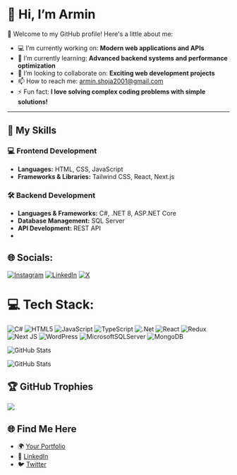 # 👋 Hi, I’m Armin

🌟 Welcome to my GitHub profile! Here's a little about me:

- 💻 I’m currently working on: **Modern web applications and APIs**
- 🌱 I’m currently learning: **Advanced backend systems and performance optimization**
- 👯 I’m looking to collaborate on: **Exciting web development projects**
- 📫 How to reach me: armin.shoja2001@gmail.com
- ⚡ Fun fact: **I love solving complex coding problems with simple solutions!**

---

## 🚀 My Skills

### 💻 Frontend Development
- **Languages:** HTML, CSS, JavaScript
- **Frameworks & Libraries:** Tailwind CSS, React, Next.js

### 🛠️ Backend Development
- **Languages & Frameworks:** C#, .NET 8, ASP.NET Core
- **Database Management:** SQL Server
- **API Development:** REST API
- 


## 🌐 Socials:
[![Instagram](https://img.shields.io/badge/Instagram-%23E4405F.svg?logo=Instagram&logoColor=white)](https://instagram.com/armin.shojaa) [![LinkedIn](https://img.shields.io/badge/LinkedIn-%230077B5.svg?logo=linkedin&logoColor=white)](https://linkedin.com/in/armin-shoja-9b24491aa/) [![X](https://img.shields.io/badge/X-black.svg?logo=X&logoColor=white)](https://x.com/armin_shoja) 

# 💻 Tech Stack:
![C#](https://img.shields.io/badge/c%23-%23239120.svg?style=for-the-badge&logo=csharp&logoColor=white) ![HTML5](https://img.shields.io/badge/html5-%23E34F26.svg?style=for-the-badge&logo=html5&logoColor=white) ![JavaScript](https://img.shields.io/badge/javascript-%23323330.svg?style=for-the-badge&logo=javascript&logoColor=%23F7DF1E) ![TypeScript](https://img.shields.io/badge/typescript-%23007ACC.svg?style=for-the-badge&logo=typescript&logoColor=white) ![.Net](https://img.shields.io/badge/.NET-5C2D91?style=for-the-badge&logo=.net&logoColor=white) ![React](https://img.shields.io/badge/react-%2320232a.svg?style=for-the-badge&logo=react&logoColor=%2361DAFB) ![Redux](https://img.shields.io/badge/redux-%23593d88.svg?style=for-the-badge&logo=redux&logoColor=white) ![Next JS](https://img.shields.io/badge/Next-black?style=for-the-badge&logo=next.js&logoColor=white) ![WordPress](https://img.shields.io/badge/WordPress-%23117AC9.svg?style=for-the-badge&logo=WordPress&logoColor=white) ![MicrosoftSQLServer](https://img.shields.io/badge/Microsoft%20SQL%20Server-CC2927?style=for-the-badge&logo=microsoft%20sql%20server&logoColor=white) ![MongoDB](https://img.shields.io/badge/MongoDB-%234ea94b.svg?style=for-the-badge&logo=mongodb&logoColor=white)


![GitHub Stats](https://github-readme-stats.vercel.app/api?username=Armin041&theme=react&show_icons=true&hide_border=true&count_private=true)

![GitHub Stats](https://github-readme-streak-stats.herokuapp.com/?user=Armin041&theme=react&hide_border=true)



## 🏆 GitHub Trophies
![](https://github-profile-trophy.vercel.app/?username=armin041&theme=radical&no-frame=false&no-bg=true&margin-w=4)


## 🌐 Find Me Here
- 🌍 [Your Portfolio](https://arminshoja.ir)
- 💼 [LinkedIn](https://www.linkedin.com/in/armin-shoja-9b24491aa/)
- 🐦 [Twitter](https://twitter.com/armin_shoja)
